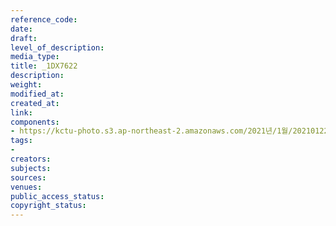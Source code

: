```yaml
---
reference_code: 
date: 
draft: 
level_of_description: 
media_type: 
title: _1DX7622
description: 
weight: 
modified_at: 
created_at: 
link: 
components:
- https://kctu-photo.s3.ap-northeast-2.amazonaws.com/2021년/1월/20210122_김진숙+보도행진+희망뚜벅이+20일차/_1DX7622.jpg
tags:
- 
creators: 
subjects: 
sources: 
venues: 
public_access_status: 
copyright_status: 
---
```


